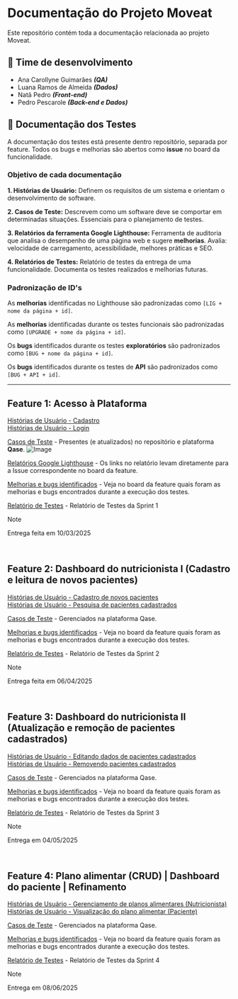 # Documentação do Projeto Moveat
Este repositório contém toda a documentação relacionada ao projeto Moveat.


## 👥 Time de desenvolvimento
- Ana Carollyne Guimarães ***(QA)***
- Luana Ramos de Almeida ***(Dados)***
- Natã Pedro ***(Front-end)***
- Pedro Pescarole ***(Back-end e Dados)***


## 🐞 Documentação dos Testes
A documentação dos testes está presente dentro repositório, separada por feature.
Todos os bugs e melhorias são abertos como **issue** no board da funcionalidade.

### Objetivo de cada documentação
**1. Histórias de Usuário:** Definem os requisitos de um sistema e orientam o desenvolvimento de software.

**2. Casos de Teste:** Descrevem como um software deve se comportar em determinadas situações. Essenciais para o planejamento de testes.

**3. Relatórios da ferramenta Google Lighthouse:** Ferramenta de auditoria que analisa o desempenho de uma página web e sugere **melhorias**. Avalia: velocidade de carregamento, acessibilidade, melhores práticas e SEO.  

**4. Relatórios de Testes:** Relatório de testes da entrega de uma funcionalidade. Documenta os testes realizados e melhorias futuras.

### Padronização de ID's
As **melhorias** identificadas no Lighthouse são padronizadas como ``[LIG + nome da página + id]``.

As **melhorias** identificadas durante os testes funcionais são padronizadas como ``[UPGRADE + nome da página + id]``.

Os **bugs** identificados durante os testes **exploratórios** são padronizados como ``[BUG + nome da página + id]``. 

Os **bugs** identificados durante os testes de **API** são padronizados como ``[BUG + API + id]``. 

---
## Feature 1: Acesso à Plataforma
[Histórias de Usuário - Cadastro](/feature1-acesso-plataforma/user-stories/cadastro.md) <br>
[Histórias de Usuário - Login](/feature1-acesso-plataforma/user-stories/login.md)

[Casos de Teste](/feature1-acesso-plataforma/test-cases) - Presentes (e atualizados) no repositório e plataforma **Qase**.
![Image](https://github.com/user-attachments/assets/6e78ad7d-9e48-464a-901d-5ede066ae4d6)

[Relatórios Google Lighthouse](/feature1-acesso-plataforma/testes/lighthouse/) - Os links no relatório levam diretamente para a Issue correspondente no board da feature.


[Melhorias e bugs identificados](https://github.com/orgs/Moveat-Fit/projects/4) - Veja no board da feature quais foram as melhorias e bugs encontrados durante a execução dos testes.

[Relatório de Testes](/feature1-acesso-plataforma/resources/Relatório%20de%20Entrega%20-%20Sprint%201.pdf) - Relatório de Testes da Sprint 1

> [!NOTE]  
> Entrega feita em 10/03/2025

<br>

## Feature 2: Dashboard do nutricionista I (Cadastro e leitura de novos pacientes)
[Histórias de Usuário - Cadastro de novos pacientes](/feature2-dashboard-nutricionista/user-stories/cadastro-paciente.md) <br>
[Histórias de Usuário - Pesquisa de pacientes cadastrados](/feature2-dashboard-nutricionista/user-stories/pesquisa-paciente.md)

[Casos de Teste](https://app.qase.io/public/report/238e75e5fce5189b20b07d1366b81d93bcb076ed) - Gerenciados na plataforma Qase.


[Melhorias e bugs identificados](https://github.com/orgs/Moveat-Fit/projects/7) - Veja no board da feature quais foram as melhorias e bugs encontrados durante a execução dos testes.

[Relatório de Testes](/feature2-dashboard-nutricionista/resources/Relatório%20de%20Entrega%20-%20Sprint%202.pdf) - Relatório de Testes da Sprint 2

> [!NOTE]  
> Entrega feita em 06/04/2025


<br>

## Feature 3: Dashboard do nutricionista II (Atualização e remoção de pacientes cadastrados)
[Histórias de Usuário - Editando dados de pacientes cadastrados](/feature3-dashboard-nutricionista-2/user-stories/editar-paciente.md) <br>
[Histórias de Usuário - Removendo pacientes cadastrados](/feature3-dashboard-nutricionista-2/user-stories/deletar-paciente.md)

[Casos de Teste](https://app.qase.io/public/report/2b6afe2a231b3f35b980c8e7f6387452d0a2ed1e) - Gerenciados na plataforma Qase.


[Melhorias e bugs identificados](https://github.com/orgs/Moveat-Fit/projects/8) - Veja no board da feature quais foram as melhorias e bugs encontrados durante a execução dos testes.

[Relatório de Testes](/feature3-dashboard-nutricionista-2/resources/Relatório%20de%20Entrega%20-%20Sprint%203.pdf) - Relatório de Testes da Sprint 3

> [!NOTE]  
> Entrega em 04/05/2025



<br>

## Feature 4: Plano alimentar (CRUD) | Dashboard do paciente | Refinamento
[Histórias de Usuário - Gerenciamento de planos alimentares (Nutricionista)](/feature4-plano-alimentar/user-stories/nutricionista/) <br>
[Histórias de Usuário - Visualização do plano alimentar (Paciente)](/feature4-plano-alimentar/user-stories/paciente/1-visualizar-plano-alimentar.md)

[Casos de Teste]() - Gerenciados na plataforma Qase.


[Melhorias e bugs identificados](https://github.com/orgs/Moveat-Fit/projects/9) - Veja no board da feature quais foram as melhorias e bugs encontrados durante a execução dos testes.

[Relatório de Testes]() - Relatório de Testes da Sprint 4

> [!NOTE]  
> Entrega em 08/06/2025
